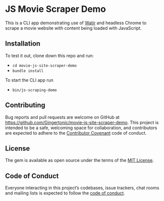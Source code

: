 # JS Movie Scraper Demo

This is a CLI app demonstrating use of [Watir](http://watir.com) and headless Chrome to scrape a movie website with content being loaded with JavaScript.

## Installation

To test it out, clone down this repo and run:
- `cd movie-js-site-scraper-demo`
- `bundle install`

To start the CLI app run
- `bin/js-scraping-demo`

## Contributing

Bug reports and pull requests are welcome on GitHub at https://github.com/Gingertonic/movie-js-site-scraper-demo. This project is intended to be a safe, welcoming space for collaboration, and contributors are expected to adhere to the [Contributor Covenant](http://contributor-covenant.org) code of conduct.

## License

The gem is available as open source under the terms of the [MIT License](https://opensource.org/licenses/MIT).

## Code of Conduct

Everyone interacting in this project’s codebases, issue trackers, chat rooms and mailing lists is expected to follow the [code of conduct](https://github.com/Gingertonic/poltergeist_demo/blob/master/CODE_OF_CONDUCT.md).
